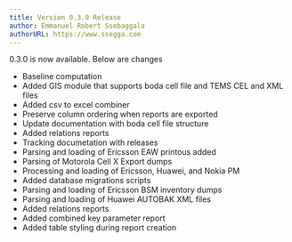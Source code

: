 ```yaml
---
title: Version 0.3.0 Release
author: Emmanuel Robert Ssebaggala
authorURL: https://www.ssegga.com
---
```


0.3.0 is now available. Below are changes 
* Baseline computation
* Added GIS module that supports boda cell file and TEMS CEL and XML files
* Added csv to excel combiner
* Preserve column ordering when reports are exported
* Update documentation with boda cell file structure
* Added relations reports
* Tracking documetation with releases
* Parsing and loading of Ericsson EAW printous added
* Parsing of Motorola Cell X Export dumps
* Processing and loading of Ericsson, Huawei, and Nokia PM
* Added database migrations scripts
* Parsing and loading of Ericsson BSM inventory dumps
* Parsing and loading of Huawei AUTOBAK XML files
* Added relations reports
* Added combined key parameter report
* Added table styling during report creation